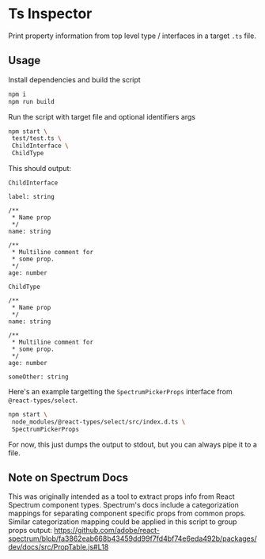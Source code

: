 # Ts Inspector

Print property information from top level type / interfaces in a target `.ts` file.

## Usage

Install dependencies and build the script

```sh
npm i
npm run build
```

Run the script with target file and optional identifiers args

```sh
npm start \
 test/test.ts \
 ChildInterface \
 ChildType
```

This should output:

```text
ChildInterface

label: string

/**
 * Name prop
 */
name: string

/**
 * Multiline comment for
 * some prop.
 */
age: number

ChildType

/**
 * Name prop
 */
name: string

/**
 * Multiline comment for
 * some prop.
 */
age: number

someOther: string
```

Here's an example targetting the `SpectrumPickerProps` interface from `@react-types/select`.

```sh
npm start \
 node_modules/@react-types/select/src/index.d.ts \
 SpectrumPickerProps
```

For now, this just dumps the output to stdout, but you can always pipe it to a file.

## Note on Spectrum Docs

This was originally intended as a tool to extract props info from React Spectrum component types. Spectrum's docs include a categorization mappings for separating component specific props from common props. Similar categorization mapping could be applied in this script to group props output:
https://github.com/adobe/react-spectrum/blob/fa3862eab668b43459dd99f7fd4bf74e6eda492b/packages/dev/docs/src/PropTable.js#L18
